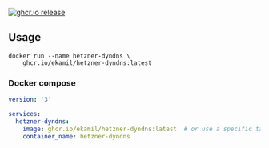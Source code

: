 [![ghcr.io release](https://img.shields.io/github/v/release/ekamil/hetzner-dyndns?label=latest%20version&style=for-the-badge)](https://github.com/ekamil/hetzner-dyndns/pkgs/container/traefik-home/versions)

## Usage

```
docker run --name hetzner-dyndns \
    ghcr.io/ekamil/hetzner-dyndns:latest
```

### Docker compose
```yaml
version: '3'

services:
  hetzner-dyndns:
    image: ghcr.io/ekamil/hetzner-dyndns:latest  # or use a specific tag version
    container_name: hetzner-dyndns

```
